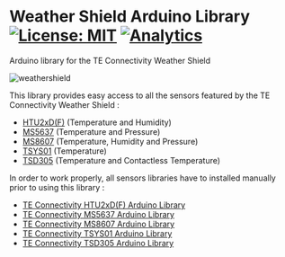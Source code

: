 # Weather Shield Arduino Library [![License: MIT](https://img.shields.io/badge/License-MIT-brightgreen.svg)](https://opensource.org/licenses/MIT) [![Analytics](https://ga-beacon.appspot.com/UA-97622785-1/README?flat)](https://github.com/igrigorik/ga-beacon)
Arduino library for the TE Connectivity Weather Shield

![weathershield](https://cloud.githubusercontent.com/assets/20226823/18585927/3a23b69a-7c1a-11e6-857b-6aa3a8e6d244.jpg)

This library provides easy access to all the sensors featured by the TE Connectivity Weather Shield :
* [HTU2xD(F)](http://www.te.com/usa-en/product-CAT-HSC0004.html) (Temperature and Humidity)
* [MS5637](http://www.te.com/usa-en/product-CAT-BLPS0037.html) (Temperature and Pressure)
* [MS8607](http://www.te.com/usa-en/product-CAT-BLPS0018.html) (Temperature, Humidity and Pressure)
* [TSYS01](http://www.te.com/usa-en/product-G-NICO-018.html) (Temperature)
* [TSD305](http://www.te.com/usa-en/product-G-TPMO-101.html) (Temperature and Contactless Temperature)
 
In order to work properly, all sensors libraries have to installed manually prior to using this library : 
* [TE Connectivity HTU2xD(F) Arduino Library](https://github.com/TEConnectivity/HTU21D_Arduino_Library)
* [TE Connectivity MS5637 Arduino Library](https://github.com/TEConnectivity/MS5637_Arduino_Library)
* [TE Connectivity MS8607 Arduino Library](https://github.com/TEConnectivity/MS8607_Arduino_Library)
* [TE Connectivity TSYS01 Arduino Library](https://github.com/TEConnectivity/TSYS01_Arduino_Library)
* [TE Connectivity TSD305 Arduino Library](https://github.com/TEConnectivity/TSD305_Arduino_Library)
